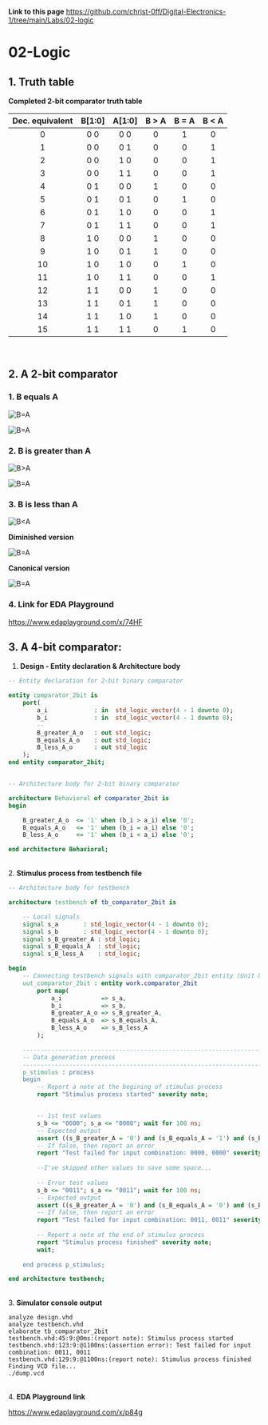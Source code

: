 

**Link to this page**
https://github.com/christ-0ff/Digital-Electronics-1/tree/main/Labs/02-logic
&nbsp;  
# 02-Logic


## 1. Truth table

**Completed 2-bit comparator truth table**

| **Dec. equivalent** | **B[1:0]** | **A[1:0]** | **B > A** | **B = A** | **B < A** |
| :-: | :-: | :-: | :-: | :-: | :-: |
| 0 | 0 0 | 0 0 | 0 | 1 | 0 |
| 1 | 0 0 | 0 1 | 0 | 0 | 1 |
| 2 | 0 0 | 1 0 | 0 | 0 | 1 |
| 3 | 0 0 | 1 1 | 0 | 0 | 1 |
| 4 | 0 1 | 0 0 | 1 | 0 | 0 |
| 5 | 0 1 | 0 1 | 0 | 1 | 0 |
| 6 | 0 1 | 1 0 | 0 | 0 | 1 |
| 7 | 0 1 | 1 1 | 0 | 0 | 1 |
| 8 | 1 0 | 0 0 | 1 | 0 | 0 |
| 9 | 1 0 | 0 1 | 1 | 0 | 0|
| 10 | 1 0 | 1 0 | 0 | 1 | 0 |
| 11 | 1 0 | 1 1 | 0 | 0 | 1 |
| 12 | 1 1 | 0 0 | 1 | 0 | 0 |
| 13 | 1 1 | 0 1 | 1 | 0 | 0 |
| 14 | 1 1 | 1 0 | 1 | 0 | 0 |
| 15 | 1 1 | 1 1 | 0 | 1 | 0 |
&nbsp;  &nbsp;  &nbsp;  &nbsp;  &nbsp;  &nbsp;  &nbsp;  &nbsp;  &nbsp;  &nbsp;  &nbsp;  &nbsp;  


## 2. A 2-bit comparator

### 1. B equals A

![B=A](images/equals.png)

![B=A](images/equals_canon.png)
&nbsp;  


### 2. B is greater than A

![B>A](images/greater.png)

![B=A](images/greater_min.png)
&nbsp;  

### 3. B is less than A

![B<A](images/less.png)

**Diminished version**

![B=A](images/less_min.png)

**Canonical version**

![B=A](images/less_canon.png)


### 4. Link for EDA Playground

https://www.edaplayground.com/x/74HF
&nbsp;  &nbsp;  &nbsp;  &nbsp;  &nbsp;  &nbsp;  &nbsp;  &nbsp;  &nbsp;  &nbsp;  &nbsp;  &nbsp;  



## 3. A 4-bit comparator:

1. **Design - Entity declaration & Architecture body** 
```vhdl
-- Entity declaration for 2-bit binary comparator

entity comparator_2bit is
    port(
        a_i             : in  std_logic_vector(4 - 1 downto 0);
        b_i             : in  std_logic_vector(4 - 1 downto 0);
        --
        B_greater_A_o   : out std_logic;
        B_equals_A_o    : out std_logic;
        B_less_A_o      : out std_logic       
    );
end entity comparator_2bit;


-- Architecture body for 2-bit binary comparator

architecture Behavioral of comparator_2bit is
begin

    B_greater_A_o  <= '1' when (b_i > a_i) else '0';
    B_equals_A_o   <= '1' when (b_i = a_i) else '0';
    B_less_A_o     <= '1' when (b_i < a_i) else '0';

end architecture Behavioral;
```
&nbsp;  
2. **Stimulus process from testbench file**  
```vhdl
-- Architecture body for testbench

architecture testbench of tb_comparator_2bit is

    -- Local signals
    signal s_a       : std_logic_vector(4 - 1 downto 0);
    signal s_b       : std_logic_vector(4 - 1 downto 0);
    signal s_B_greater_A : std_logic;
    signal s_B_equals_A  : std_logic;
    signal s_B_less_A    : std_logic;

begin
    -- Connecting testbench signals with comparator_2bit entity (Unit Under Test)
    uut_comparator_2bit : entity work.comparator_2bit
        port map(
            a_i           => s_a,
            b_i           => s_b,
            B_greater_A_o => s_B_greater_A,
            B_equals_A_o  => s_B_equals_A,
            B_less_A_o    => s_B_less_A
        );

    --------------------------------------------------------------------
    -- Data generation process
    --------------------------------------------------------------------
    p_stimulus : process
    begin
        -- Report a note at the begining of stimulus process
        report "Stimulus process started" severity note;


        -- 1st test values
        s_b <= "0000"; s_a <= "0000"; wait for 100 ns;
        -- Expected output
        assert ((s_B_greater_A = '0') and (s_B_equals_A = '1') and (s_B_less_A = '0'))
        -- If false, then report an error
        report "Test failed for input combination: 0000, 0000" severity error;
                
        --I've skipped other values to save some space...
        
        -- Error test values
        s_b <= "0011"; s_a <= "0011"; wait for 100 ns;
        -- Expected output
        assert ((s_B_greater_A = '0') and (s_B_equals_A = '0') and (s_B_less_A = '1'))
        -- If false, then report an error
        report "Test failed for input combination: 0011, 0011" severity error;
        
        -- Report a note at the end of stimulus process
        report "Stimulus process finished" severity note;
        wait;
        
    end process p_stimulus;

end architecture testbench;
```
&nbsp;  
 3. **Simulator console output**
```console
analyze design.vhd
analyze testbench.vhd
elaborate tb_comparator_2bit
testbench.vhd:45:9:@0ms:(report note): Stimulus process started
testbench.vhd:123:9:@1100ns:(assertion error): Test failed for input combination: 0011, 0011
testbench.vhd:129:9:@1100ns:(report note): Stimulus process finished
Finding VCD file...
./dump.vcd
``` 
&nbsp;  
4. **EDA Playground link**

https://www.edaplayground.com/x/p84g
